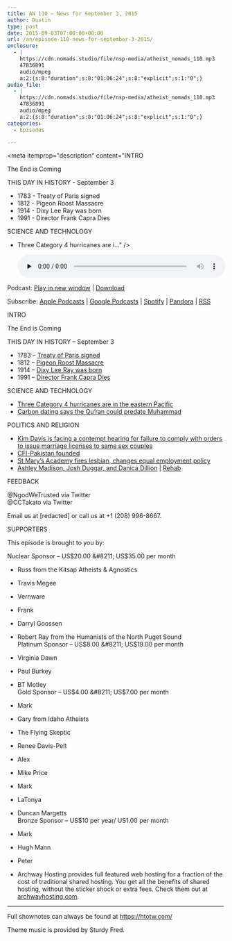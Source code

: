 ```yaml
---
title: AN 110 – News for September 3, 2015
author: Dustin
type: post
date: 2015-09-03T07:00:00+00:00
url: /an/episode-110-news-for-september-3-2015/
enclosure:
  - |
    https://cdn.nomads.studio/file/nsp-media/atheist_nomads_110.mp3
    47836891
    audio/mpeg
    a:2:{s:8:"duration";s:8:"01:06:24";s:8:"explicit";s:1:"0";}
audio_file:
  - |
    https://cdn.nomads.studio/file/nsp-media/atheist_nomads_110.mp3
    47836891
    audio/mpeg
    a:2:{s:8:"duration";s:8:"01:06:24";s:8:"explicit";s:1:"0";}
categories:
  - Episodes

---
```

<div itemscope itemtype="http://schema.org/AudioObject">
  <meta itemprop="name" content="Episode 110 &#8211; News for September 3, 2015" />
  
  <meta itemprop="uploadDate" content="2015-09-03T01:00:00-06:00" />
  
  <meta itemprop="encodingFormat" content="audio/mpeg" />
  
  <meta itemprop="duration" content="PT1H06M24S" />
  
  <meta itemprop="description" content="INTRO

The End is Coming

THIS DAY IN HISTORY - September 3

* 1783 - Treaty of Paris signed
* 1812 - Pigeon Roost Massacre
* 1914 - Dixy Lee Ray was born
* 1991 - Director Frank Capra Dies

SCIENCE AND TECHNOLOGY

* Three Category 4 hurricanes are i..." />
  
  <meta itemprop="contentUrl" content="https://dts.podtrac.com/redirect.mp3/cdn.nomads.studio/file/nsp-media/atheist_nomads_110.mp3" />
  
  <meta itemprop="contentSize" content="45.6" />
  </p> 
  
  <div class="powerpress_player" id="powerpress_player_8367">
    <audio class="wp-audio-shortcode" id="audio-5126-111" preload="none" style="width: 100%;" controls="controls"><source type="audio/mpeg" src="https://dts.podtrac.com/redirect.mp3/cdn.nomads.studio/file/nsp-media/atheist_nomads_110.mp3?_=111" /><a href="https://dts.podtrac.com/redirect.mp3/cdn.nomads.studio/file/nsp-media/atheist_nomads_110.mp3">https://dts.podtrac.com/redirect.mp3/cdn.nomads.studio/file/nsp-media/atheist_nomads_110.mp3</a></audio>
  </div>
</div>

<p class="powerpress_links powerpress_links_mp3">
  Podcast: <a href="https://dts.podtrac.com/redirect.mp3/cdn.nomads.studio/file/nsp-media/atheist_nomads_110.mp3" class="powerpress_link_pinw" target="_blank" title="Play in new window" onclick="return powerpress_pinw('https://htotw.com/?powerpress_pinw=5126-podcast');" rel="nofollow">Play in new window</a> | <a href="https://dts.podtrac.com/redirect.mp3/cdn.nomads.studio/file/nsp-media/atheist_nomads_110.mp3" class="powerpress_link_d" title="Download" rel="nofollow" download="atheist_nomads_110.mp3">Download</a>
</p>

<p class="powerpress_links powerpress_subscribe_links">
  Subscribe: <a href="https://podcasts.apple.com/us/podcast/humanists-take-on-the-world/id530050098?mt=2&ls=1" class="powerpress_link_subscribe powerpress_link_subscribe_itunes" target="_blank" title="Subscribe on Apple Podcasts" rel="nofollow">Apple Podcasts</a> | <a href="https://www.google.com/podcasts?feed=aHR0cDovL2F0aGVpc3Rub21hZHMubGlic3luLmNvbS9yc3M%3D" class="powerpress_link_subscribe powerpress_link_subscribe_googleplay" target="_blank" title="Subscribe on Google Podcasts" rel="nofollow">Google Podcasts</a> | <a href="https://open.spotify.com/show/3LzK2xZGike6Tc1GEMtMbr?si=LieN9SNuTpq96smuaUsH8A" class="powerpress_link_subscribe powerpress_link_subscribe_spotify" target="_blank" title="Subscribe on Spotify" rel="nofollow">Spotify</a> | <a href="https://www.pandora.com/podcast/atheist-nomads/PC:10122?corr=62071012&part=ug" class="powerpress_link_subscribe powerpress_link_subscribe_pandora" target="_blank" title="Subscribe on Pandora" rel="nofollow">Pandora</a> | <a href="https://htotw.com/feed/podcast/" class="powerpress_link_subscribe powerpress_link_subscribe_rss" target="_blank" title="Subscribe via RSS" rel="nofollow">RSS</a>
</p>

INTRO

The End is Coming

THIS DAY IN HISTORY &#8211; September 3

* 1783 &#8211; <a href="https://en.wikipedia.org/wiki/Treaty_of_Paris_(1783)" target="_blank" rel="noopener">Treaty of Paris signed</a>  
* 1812 &#8211; <a href="https://en.wikipedia.org/wiki/Pigeon_Roost_State_Historic_Site#Pigeon_Roost_Massacre" target="_blank" rel="noopener">Pigeon Roost Massacre</a>  
* 1914 &#8211; <a href="https://en.wikipedia.org/wiki/Dixy_Lee_Ray" target="_blank" rel="noopener">Dixy Lee Ray was born</a>  
* 1991 &#8211; <a href="http://www.history.com/this-day-in-history/its-a-wonderful-life-director-capra-dies" target="_blank" rel="noopener">Director Frank Capra Dies</a>

SCIENCE AND TECHNOLOGY

* <a href="http://www.sciencealert.com/three-category-4-hurricanes-have-just-hit-in-pacific-ocean-at-the-same-time" target="_blank" rel="noopener">Three Category 4 hurricanes are in the eastern Pacific</a>  
* <a href="http://www.rawstory.com/2015/08/carbon-dating-suggests-worlds-oldest-koran-is-even-older-than-the-prophet-muhammad/" target="_blank" rel="noopener">Carbon dating says the Qu’ran could predate Muhammad</a>

POLITICS AND RELIGION

* <a href="http://www.rawstory.com/2015/08/supreme-court-denies-kentucky-clerk-request-on-gay-marriage-licenses/" target="_blank" rel="noopener">Kim Davis is facing a contempt hearing for failure to comply with orders to issue marriage licenses to same sex couples</a>  
* <a href="http://www.centerforinquiry.net/news/welcome_cfi_pakistan/" target="_blank" rel="noopener">CFI-Pakistan founded</a>  
* <a href="http://www.kgw.com/story/news/2015/08/26/catholic-school-rejects-hire-due--same-sex-marriage-view/32381067/" target="_blank" rel="noopener">St Mary’s Academy fires lesbian, changes equal employment policy</a>  
* [Ashley Madison, Josh Duggar, and Danica Dillion][1] | <a href="http://www.etonline.com/news/170970_josh_duggar_life_at_christian_rehab_facility_includes_bible_study/" target="_blank" rel="noopener">Rehab</a>

FEEDBACK

@NgodWeTrusted via Twitter  
@CCTakato via Twitter

Email us at [redacted] or call us at +1 (208) 996-8667.

SUPPORTERS

This episode is brought to you by:

Nuclear Sponsor &#8211; US$20.00 &#8211; US$35.00 per month  
* Russ from the Kitsap Atheists & Agnostics  
* Travis Megee  
* Vernware  
* Frank  
* Darryl Goossen  
* Robert Ray from the Humanists of the North Puget Sound  
Platinum Sponsor &#8211; US$8.00 &#8211; US$19.00 per month  
* Virginia Dawn  
* Paul Burkey  
* BT Motley  
Gold Sponsor &#8211; US$4.00 &#8211; US$7.00 per month  
* Mark  
* Gary from Idaho Atheists  
* The Flying Skeptic  
* Renee Davis-Pelt  
* Alex  
* Mike Price  
* Mark  
* LaTonya  
* Duncan Margetts  
Bronze Sponsor &#8211; US$10 per year/ US1.00 per month  
* Mark  
* Hugh Mann  
* Peter

* Archway Hosting provides full featured web hosting for a fraction of the cost of traditional shared hosting. You get all the benefits of shared hosting, without the sticker shock or extra fees. Check them out at <a href="http://archwayhosting.com/" target="_blank" rel="noopener">archwayhosting.com</a>.

<hr width="500" />

Full shownotes can always be found at <https://htotw.com/>  

Theme music is provided by Sturdy Fred.

 [1]: http://www.dailymail.co.uk/tvshowbiz/article-3211848/Josh-Duggar-enters-faith-based-rehab-treated-sex-addiction-allegation-paid-stripper-rough-sex-wife-s-latest-pregnancy.html